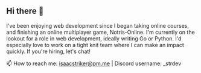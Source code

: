 ## Hi there 👋

I've been enjoying web development since I began taking online courses, and finishing an online multiplayer game, Notris-Online. I'm currently on the lookout for a role in web development, ideally writing Go or Python. I'd especially love to work on a tight knit team where I can make an impact quickly. If you're hiring, let's chat!

📫 How to reach me: isaacstriker@pm.me | Discord username: _strdev
<!--
**isaacjstriker/isaacjstriker** is a ✨ _special_ ✨ repository because its `README.md` (this file) appears on your GitHub profile.

Here are some ideas to get you started:

- 🔭 I’m currently working on ...
- 🌱 I’m currently learning ...
- 👯 I’m looking to collaborate on ...
- 🤔 I’m looking for help with ...
- 💬 Ask me about ...
- 📫 How to reach me: ...
- 😄 Pronouns: ...
- ⚡ Fun fact: ...
-->
